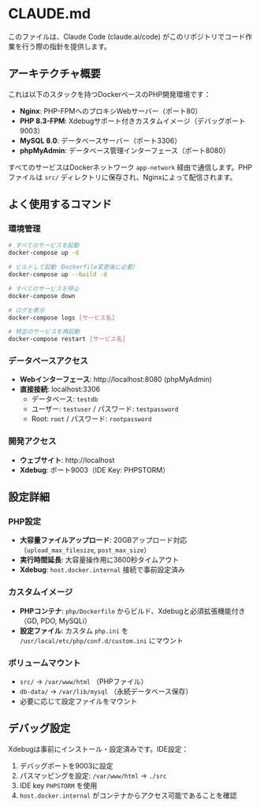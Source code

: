 # CLAUDE.md

このファイルは、Claude Code (claude.ai/code) がこのリポジトリでコード作業を行う際の指針を提供します。

## アーキテクチャ概要

これは以下のスタックを持つDockerベースのPHP開発環境です：
- **Nginx**: PHP-FPMへのプロキシWebサーバー（ポート80）
- **PHP 8.3-FPM**: Xdebugサポート付きカスタムイメージ（デバッグポート9003）
- **MySQL 8.0**: データベースサーバー（ポート3306）
- **phpMyAdmin**: データベース管理インターフェース（ポート8080）

すべてのサービスはDockerネットワーク `app-network` 経由で通信します。PHPファイルは `src/` ディレクトリに保存され、Nginxによって配信されます。

## よく使用するコマンド

### 環境管理
```bash
# すべてのサービスを起動
docker-compose up -d

# ビルドして起動（Dockerfile変更後に必要）
docker-compose up --build -d

# すべてのサービスを停止
docker-compose down

# ログを表示
docker-compose logs [サービス名]

# 特定のサービスを再起動
docker-compose restart [サービス名]
```

### データベースアクセス
- **Webインターフェース**: http://localhost:8080 (phpMyAdmin)
- **直接接続**: localhost:3306
  - データベース: `testdb`
  - ユーザー: `testuser` / パスワード: `testpassword`
  - Root: `root` / パスワード: `rootpassword`

### 開発アクセス
- **ウェブサイト**: http://localhost
- **Xdebug**: ポート9003（IDE Key: PHPSTORM）

## 設定詳細

### PHP設定
- **大容量ファイルアップロード**: 20GBアップロード対応（`upload_max_filesize`, `post_max_size`）
- **実行時間延長**: 大容量操作用に3600秒タイムアウト
- **Xdebug**: `host.docker.internal` 接続で事前設定済み

### カスタムイメージ
- **PHPコンテナ**: `php/Dockerfile` からビルド、Xdebugと必須拡張機能付き（GD, PDO, MySQLi）
- **設定ファイル**: カスタム `php.ini` を `/usr/local/etc/php/conf.d/custom.ini` にマウント

### ボリュームマウント
- `src/` → `/var/www/html` （PHPファイル）
- `db-data/` → `/var/lib/mysql` （永続データベース保存）
- 必要に応じて設定ファイルをマウント

## デバッグ設定

Xdebugは事前にインストール・設定済みです。IDE設定：
1. デバッグポートを9003に設定
2. パスマッピングを設定: `/var/www/html` → `./src`
3. IDE key `PHPSTORM` を使用
4. `host.docker.internal` がコンテナからアクセス可能であることを確認